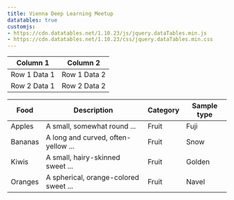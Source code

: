 ```yaml
---
title: Vienna Deep Learning Meetup
datatables: true
customjs:
- https://cdn.datatables.net/1.10.23/js/jquery.dataTables.min.js
- https://cdn.datatables.net/1.10.23/css/jquery.dataTables.min.css
---
```

<link rel="stylesheet" type="text/css" href="https://cdn.datatables.net/1.10.23/css/jquery.dataTables.css">
  
<script type="text/javascript" charset="utf8" src="https://cdn.datatables.net/1.10.23/js/jquery.dataTables.js"></script>

<table id="table_id" class="display">
    <thead>
        <tr>
            <th>Column 1</th>
            <th>Column 2</th>
        </tr>
    </thead>
    <tbody>
        <tr>
            <td>Row 1 Data 1</td>
            <td>Row 1 Data 2</td>
        </tr>
        <tr>
            <td>Row 2 Data 1</td>
            <td>Row 2 Data 2</td>
        </tr>
    </tbody>
</table>

<div class="datatable-begin"></div>

Food    | Description                           | Category | Sample type
------- | ------------------------------------- | -------- | -----------
Apples  | A small, somewhat round ...           | Fruit    | Fuji
Bananas | A long and curved, often-yellow ...   | Fruit    | Snow
Kiwis   | A small, hairy-skinned sweet ...      | Fruit    | Golden
Oranges | A spherical, orange-colored sweet ... | Fruit    | Navel

<div class="datatable-end"></div>